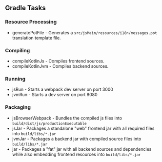 ## Gradle Tasks

### Resource Processing
* generatePotFile - Generates a `src/jsMain/resources/i18n/messages.pot` translation template file.
### Compiling
* compileKotlinJs - Compiles frontend sources.
* compileKotlinJvm - Compiles backend sources.
### Running
* jsRun - Starts a webpack dev server on port 3000
* jvmRun - Starts a dev server on port 8080
### Packaging
* jsBrowserWebpack - Bundles the compiled js files into `build/dist/js/productionExecutable`
* jsJar - Packages a standalone "web" frontend jar with all required files into `build/libs/*.jar`
* jvmJar - Packages a backend jar with compiled source files into `build/libs/*.jar`
* jar - Packages a "fat" jar with all backend sources and dependencies while also embedding frontend resources into `build/libs/*.jar`
